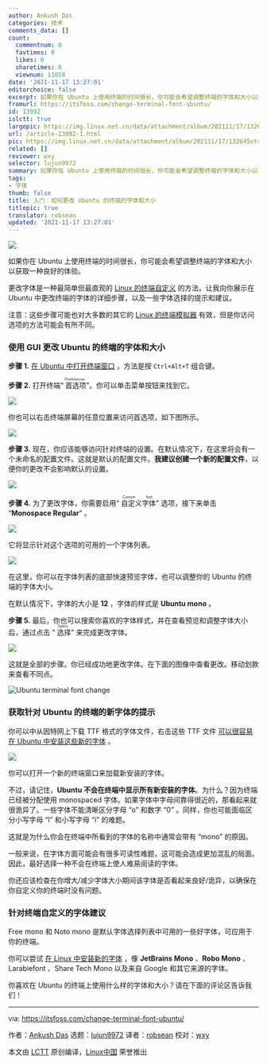 ```yaml
---
author: Ankush Das
categories: 技术
comments_data: []
count:
  commentnum: 0
  favtimes: 0
  likes: 0
  sharetimes: 0
  viewnum: 11050
date: '2021-11-17 13:27:01'
editorchoice: false
excerpt: 如果你在 Ubuntu 上使用终端的时间很长，你可能会希望调整终端的字体和大小以获取一种良好的体验。
fromurl: https://itsfoss.com/change-terminal-font-ubuntu/
id: 13992
islctt: true
largepic: https://img.linux.net.cn/data/attachment/album/202111/17/132645otre44u7ge68tzzb.jpg
url: /article-13992-1.html
pic: https://img.linux.net.cn/data/attachment/album/202111/17/132645otre44u7ge68tzzb.jpg.thumb.jpg
related: []
reviewer: wxy
selector: lujun9972
summary: 如果你在 Ubuntu 上使用终端的时间很长，你可能会希望调整终端的字体和大小以获取一种良好的体验。
tags:
- 字体
thumb: false
title: 入门：如何更改 Ubuntu 的终端的字体和大小
titlepic: true
translator: robsean
updated: '2021-11-17 13:27:01'
---
```


![](https://img.linux.net.cn/data/attachment/album/202111/17/132645otre44u7ge68tzzb.jpg)


如果你在 Ubuntu 上使用终端的时间很长，你可能会希望调整终端的字体和大小以获取一种良好的体验。


更改字体是一种最简单但最直观的 [Linux 的终端自定义](https://itsfoss.com/customize-linux-terminal/) 的方法。让我向你展示在 Ubuntu 中更改终端的字体的详细步骤，以及一些字体选择的提示和建议。


注意：这些步骤可能也对大多数的其它的 [Linux 的终端模拟器](https://itsfoss.com/linux-terminal-emulators/) 有效，但是你访问选项的方法可能会有所不同。


### 使用 GUI 更改 Ubuntu 的终端的字体和大小


**步骤 1.** [在 Ubuntu 中打开终端窗口](https://itsfoss.com/open-terminal-ubuntu/) ，方法是按 `Ctrl+Alt+T` 组合键。


**步骤 2.** 打开终端“<ruby> 首选项 <rt>  Preferences </rt></ruby>”。你可以单击菜单按钮来找到它。


![](https://img.linux.net.cn/data/attachment/album/202111/17/132703fn9cbztcnxkcz9nb.png)


你也可以右击终端屏幕的任意位置来访问首选项，如下图所示。


![](https://img.linux.net.cn/data/attachment/album/202111/17/132703hutffu35dt33y2dn.png)


**步骤 3.** 现在，你应该能够访问针对终端的设置。在默认情况下，在这里将会有一个未命名的配置文件。这就是默认的配置文件。**我建议创建一个新的配置文件**，以便你的更改不会影响默认的设置。


![](https://img.linux.net.cn/data/attachment/album/202111/17/132705njh4ng0qzq40iex2.png)


**步骤 4.** 为了更改字体，你需要启用“<ruby> 自定义字体 <rt>  Custom font </rt></ruby>” 选项，接下来单击 “**Monospace Regular**” 。


![](https://img.linux.net.cn/data/attachment/album/202111/17/132707ityaczde00izm5qi.png)


它将显示针对这个选项的可用的一个字体列表。


![](https://img.linux.net.cn/data/attachment/album/202111/17/132709utjbejwrz9ziddw8.png)


在这里，你可以在字体列表的底部快速预览字体，也可以调整你的 Ubuntu 的终端的字体大小。


在默认情况下，字体的大小是 **12** ，字体的样式是 **Ubuntu mono** 。


**步骤 5.** 最后，你也可以搜索你喜欢的字体样式，并在查看预览和调整字体大小后，通过点击 “<ruby> 选择 <rt>  Select </rt></ruby>” 来完成更改字体。


![](https://img.linux.net.cn/data/attachment/album/202111/17/132710tcc4xlbc1dp9ccel.png)


这就是全部的步骤。你已经成功地更改字体。在下面的图像中查看更改。移动划款来查看不同点。


![Ubuntu terminal font change](https://img.linux.net.cn/data/attachment/album/202111/17/132711bouvync3nbbilcx3.png)


### 获取针对 Ubuntu 的终端的新字体的提示


你可以中从因特网上下载 TTF 格式的字体文件，右击这些 TTF 文件 [可以很容易在 Ubuntu 中安装这些新的字体](https://itsfoss.com/install-fonts-ubuntu/) 。


![](https://img.linux.net.cn/data/attachment/album/202111/17/132713n22572i7gdi274ii.png)


你可以打开一个新的终端窗口来加载新安装的字体。


不过，请记住，**Ubuntu 不会在终端中显示所有新安装的字体**。为什么？因为终端已经被分配使用 monospaced 字体。如果字体中字母间靠得很近的，那看起来就很诡异了。一些字体不能清晰区分字母 “o” 和数字 “0” 。同样，你也可能面临区分小写字母 “l” 和小写字母 “i” 的难题。


这就是为什么你会在终端中所看到的字体的名称中通常会带有 “mono” 的原因。


一般来说，在字体方面可能会有很多可读性难题，这可能会造成更加混乱的局面。因此，最好选择一种不会在终端上使人难易阅读的字体。


你还应该检查在你增大/减少字体大小期间该字体是否看起来良好/诡异，以确保在你自定义你的终端时没有问题。


### 针对终端自定义的字体建议


Free mono 和 Noto mono 是默认字体选择列表中可用的一些好字体，可应用于你的终端。


你可以尝试 [在 Linux 中安装新的字体](https://itsfoss.com/install-fonts-ubuntu/) ，像 **JetBrains Mono** 、**Robo Mono** 、Larabiefont 、Share Tech Mono 以及来自 Google 和其它来源的字体。


你喜欢在 Ubuntu 的终端上使用什么样的字体和大小？请在下面的评论区告诉我们！




---


via: <https://itsfoss.com/change-terminal-font-ubuntu/>


作者：[Ankush Das](https://itsfoss.com/author/ankush/) 选题：[lujun9972](https://github.com/lujun9972) 译者：[robsean](https://github.com/robsean) 校对：[wxy](https://github.com/wxy)


本文由 [LCTT](https://github.com/LCTT/TranslateProject) 原创编译，[Linux中国](https://linux.cn/) 荣誉推出